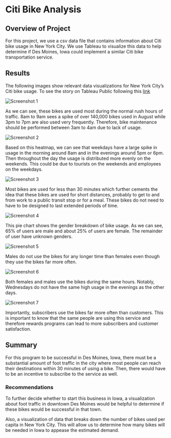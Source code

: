 # Citi Bike Analysis

## Overview of Project

For this project, we use a csv data file that contains information about Citi bike usage in New York City. We use Tableau to visualize this data to help determine if Des Moines, Iowa could implement a similar Citi bike transportation service.

## Results

The following images show relevant data visualizations for New York City’s Citi bike usage. To see the story on Tableau Public following this [link](https://public.tableau.com/app/profile/nathan5690/viz/BikesharingChallenge_16269877127300/Story1?publish=yes)

![Screenshot 1](https://user-images.githubusercontent.com/81498850/126834257-fb915573-0763-4570-9b12-68ef585c6239.png)

As we can see, these bikes are used most during the normal rush hours of traffic. 8am to 9am sees a spike of over 140,000 bikes used in August while 3pm to 7pm are also used very frequently. Therefore, bike maintenance should be performed between 3am to 4am due to lack of usage.

![Screenshot 2](https://user-images.githubusercontent.com/81498850/126834311-f446f9e5-0a21-4623-b980-c4ddc5ee83b1.png)

Based on this heatmap, we can see that weekdays have a large spike in usage in the morning around 8am and in the evenings around 5pm or 6pm. Then throughout the day the usage is distributed more evenly on the weekends. This could be due to tourists on the weekends and employees on the weekdays.

![Screenshot 3](https://user-images.githubusercontent.com/81498850/126834371-b82e2afc-1e2f-45d3-a2a0-96eadca2e6d5.png)

Most bikes are used for less than 30 minutes which further cements the idea that these bikes are used for short distances, probably to get to and from work to a public transit stop or for a meal. These bikes do not need to have to be designed to last extended periods of time.

![Screenshot 4](https://user-images.githubusercontent.com/81498850/126834415-ac4c4e36-6172-46c0-9926-b22611aa443c.png)

This pie chart shows the gender breakdown of bike usage. As we can see, 65% of users are male and about 25% of users are female. The remainder of user have unknown genders.

![Screenshot 5](https://user-images.githubusercontent.com/81498850/126834446-5895d9be-22e8-464a-8a86-45ec0f1a917d.png)

Males do not use the bikes for any longer time than females even though they use the bikes far more often. 

![Screenshot 6](https://user-images.githubusercontent.com/81498850/126834477-57bc3746-1319-4f30-8e08-e24a62e805d8.png)

Both females and males use the bikes during the same hours. Notably, Wednesdays do not have the same high usage in the evenings as the other days. 

![Screenshot 7](https://user-images.githubusercontent.com/81498850/126834527-d0224a08-2eb6-4dc9-b1bf-e7f196a46dfc.png)

Importantly, subscribers use the bikes far more often than customers. This is important to know that the same people are using this service and therefore rewards programs can lead to more subscribers and customer satisfaction.

## Summary

For this program to be successful in Des Moines, Iowa, there must be a substantial amount of foot traffic in the city where most people can reach their destinations within 30 minutes of using a bike. Then, there would have to be an incentive to subscribe to the service as well. 

### Recommendations

To further decide whether to start this business in Iowa, a visualization about foot traffic in downtown Des Moines would be helpful to determine if these bikes would be successful in that town.

Also, a visualization of data that breaks down the number of bikes used per capita in New York City. This will allow us to determine how many bikes will be needed in Iowa to appease the estimated demand. 
